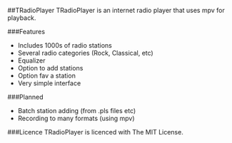 ##TRadioPlayer
TRadioPlayer is an internet radio player that uses mpv for playback.

###Features
* Includes 1000s of radio stations
* Several radio categories (Rock, Classical, etc)
* Equalizer
* Option to add stations
* Option fav a station
* Very simple interface

###Planned
* Batch station adding (from .pls files etc)
* Recording to many formats (using mpv)

###Licence
TRadioPlayer is licenced with The MIT License.